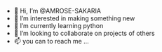 - 👋 Hi, I’m @AMROSE-SAKARIA
- 👀 I’m interested in making something new
- 🌱 I’m currently learning python
- 💞️ I’m looking to collaborate on projects of others
- 📫 you can to reach me ...

<!---
AMROSE-SAKARIA/AMROSE-SAKARIA is a ✨ special ✨ repository because its `README.md` (this file) appears on your GitHub profile.
You can click the Preview link to take a look at your changes.
--->

